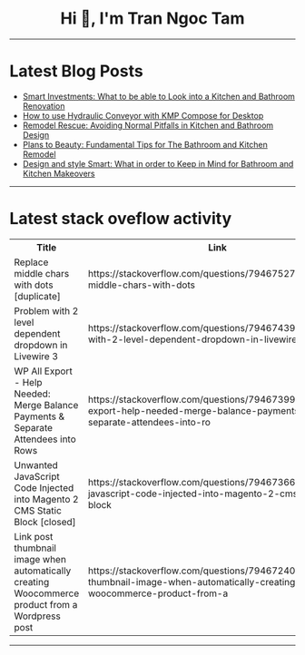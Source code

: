 <h1 align="center">Hi 👋, I'm Tran Ngoc Tam</h1>

---

# Latest Blog Posts 
<!-- BLOG-POST-LIST:START -->
- [Smart Investments: What to be able to Look into a Kitchen and Bathroom Renovation](https://dev.to/homeimprovementtrend44/smart-investments-what-to-be-able-to-look-into-a-kitchen-and-bathroom-renovation-3bd8)
- [How to use Hydraulic Conveyor with KMP Compose for Desktop](https://dev.to/coltonidle/how-to-use-hydraulic-conveyor-with-kmp-compose-for-desktop-id4)
- [Remodel Rescue: Avoiding Normal Pitfalls in Kitchen and Bathroom Design](https://dev.to/homeimprovementnews768/remodel-rescue-avoiding-normal-pitfalls-in-kitchen-and-bathroom-design-2cf3)
- [Plans to Beauty: Fundamental Tips for The Bathroom and Kitchen Remodel](https://dev.to/homeimprovementlatest62/plans-to-beauty-fundamental-tips-for-the-bathroom-and-kitchen-remodel-5ea0)
- [Design and style Smart: What in order to Keep in Mind for Bathroom and Kitchen Makeovers](https://dev.to/homeimprovementtrend64/design-and-style-smart-what-in-order-to-keep-in-mind-for-bathroom-and-kitchen-makeovers-4cod)
<!-- BLOG-POST-LIST:END -->

---

# Latest stack oveflow activity
<table>
  <tr><th>Title</th><th>Link</th></tr>
  <!-- STACKOVERFLOW:START --><tr><td>Replace middle chars with dots [duplicate]</td><td>https://stackoverflow.com/questions/79467527/replace-middle-chars-with-dots</td></tr><tr><td>Problem with 2 level dependent dropdown in Livewire 3</td><td>https://stackoverflow.com/questions/79467439/problem-with-2-level-dependent-dropdown-in-livewire-3</td></tr><tr><td>WP All Export - Help Needed: Merge Balance Payments &amp; Separate Attendees into Rows</td><td>https://stackoverflow.com/questions/79467399/wp-all-export-help-needed-merge-balance-payments-separate-attendees-into-ro</td></tr><tr><td>Unwanted JavaScript Code Injected into Magento 2 CMS Static Block [closed]</td><td>https://stackoverflow.com/questions/79467366/unwanted-javascript-code-injected-into-magento-2-cms-static-block</td></tr><tr><td>Link post thumbnail image when automatically creating Woocommerce product from a Wordpress post</td><td>https://stackoverflow.com/questions/79467240/link-post-thumbnail-image-when-automatically-creating-woocommerce-product-from-a</td></tr><!-- STACKOVERFLOW:END -->
</table>

---



